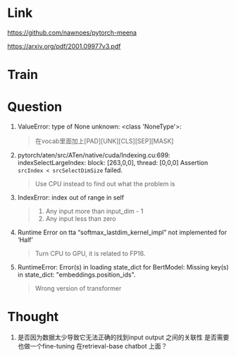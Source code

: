 Link    
===============
<p>

https://github.com/nawnoes/pytorch-meena

https://arxiv.org/pdf/2001.09977v3.pdf


</p>

Train   
===============


Question   
===============
1. ValueError: type of None unknown: <class 'NoneType'>:
    >在vocab里面加上[PAD][UNK][CLS][SEP][MASK]
2. pytorch/aten/src/ATen/native/cuda/Indexing.cu:699: indexSelectLargeIndex: block: [263,0,0], thread: [0,0,0] Assertion `srcIndex < srcSelectDimSize` failed.
    >Use CPU instead to find out what the problem is
3. IndexError: index out of range in self 
    >1. Any input more than input_dim - 1 
    >2. Any input less than zero</p>
5. Runtime Error on tta “softmax_lastdim_kernel_impl” not implemented for ‘Half’
    >Turn CPU to GPU, it is related to FP16.
6. RuntimeError: Error(s) in loading state_dict for BertModel: Missing key(s) in state_dict: "embeddings.position_ids". 
    >Wrong version of transformer



Thought
===============
1. 是否因为数据太少导致它无法正确的找到input output 之间的关联性
是否需要也做一个fine-tuning 在retrieval-base chatbot 上面？
